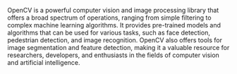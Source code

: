OpenCV is a powerful computer vision and image processing library that offers a broad spectrum of operations, ranging from simple filtering to complex machine learning algorithms. It provides pre-trained models and algorithms that can be used for various tasks, such as face detection, pedestrian detection, and image recognition. OpenCV also offers tools for image segmentation and feature detection, making it a valuable resource for researchers, developers, and enthusiasts in the fields of computer vision and artificial intelligence.




